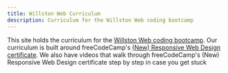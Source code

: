 ```yaml
---
title: Willston Web Curriculum
description: Curriculum for the Willston Web coding bootcamp
---
```


This site holds the curriculum for the [Willston Web coding bootcamp]. Our
curriculum is built around freeCodeCamp's [(New) Responsive Web Design
certificate]. We also have videos that walk through freeCodeCamp's (New) Responsive Web Design
certificate step by step in case you get stuck

[Willston Web coding bootcamp]: https://willston.org
[(New) Responsive Web Design certificate]: https://www.freecodecamp.org/learn/2022/responsive-web-design/
